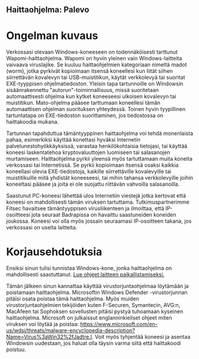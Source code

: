 ## Haittaohjelma: Palevo

# Ongelman kuvaus

Verkossasi olevaan Windows-koneeseen on todennäköisesti tarttunut Wapomi-haittaohjelma. Wapomi on hyvin yleinen vain Windows-laitteita vaivaava viruslajike. Se kuuluu haittaohjelmien kategoriaan nimeltä madot (worm), jotka pyrkivät kopioimaan itsensä koneellesi kun liität siihen siirrettävän kovalevyn tai USB-muistitikun, käytät verkkolevyä tai suoritat EXE-tyyppisen ohjelmatiedoston. Yleisin tapa tartunnoille on Windowsin sisäänrakennettu "autorun"-toiminnallisuus, missä suoritetaan automaattisesti ohjelma kun kytket koneeseesi ulkoisen kovalevyn tai muistitikun. Mato-ohjelma pääsee tarttumaan koneellesi tämän automaattisen ohjelman suorituksen yhteydessä. Toinen hyvin tyypillinen tartuntatapa on EXE-tiedoston suorittaminen, jos tiedostossa on haittakoodia mukana.

Tartunnan tapahduttua tämäntyyppinen haittaohjelma voi tehdä monenlaista pahaa, esimerkiksi käyttää konettasi hyväksi  Internetin palvelunestohyökkäyksissä, varastaa henkilökohtaisia tietojasi, tai käyttää koneesi laskentatehoa kryptovaluuttojen luomiseen tai salasanojen murtamiseen. Haittaohjelma pyrkii yleensä myös tartuttamaan muita koneita verkossasi tai Internetissä. Se pyrkii kopioimaan itsensä osaksi kaikkia koneellasi olevia EXE-tiedostoja, kaikille siirrettäville kovalevyille tai muistitikuille mitä yhdistät koneeseesi, tai mihin tahansa verkkolevyille joihin koneeltasi pääsee ja joita ei ole suojattu riittävän vahvoilla salasanoilla.

Saastunut PC-koneesi lähettää ulos Internetiin viestejä jotka kertovat että koneesi on mahdollisesti tämän viruksen tartuttama. Tutkimuspartnerimme Fitsec havaitsee tämäntyyppisen virusliikenteen ja ilmoittaa, että IP-osoitteesi jota seuraat Badrapissa on havaittu saastuneiden koneiden joukossa. Koneesi voi olla myös jossain seuraamasi IP-osoitteen takana, jos verkossasi on useita laitteita. 

# Korjausehdotuksia

Ensiksi sinun tulisi tunnistaa Windows-kone, jonka haittaohjelma on mahdollisesti saastuttanut. [Lue ohjeet laitteen paikallistamiseksi.](../locate.md)

Tämän jälkeen sinun kannattaa käyttää virustorjuntaohjelmaa löytämään ja poistamaan haittaohjelma. Microsoftin Windows Defender -virustorjunnan pitäisi osata poistaa tämä haittaohjelma. Myös muiden virustorjuntaohjelmien tekijöiden kuten F-Securen, Symantecin, AVG:n, MacAfeen tai Sophoksen sovellusten pitäisi pystyä tuhoamaan kyseinen haittaohjelma. Microsoft on julkaissut englanninkieliset ohjeet miten viruksen voi löytää ja poistaa: <https://www.microsoft.com/en-us/wdsi/threats/malware-encyclopedia-description?Name=Virus%3aWin32%2fJadtre.I>. Voit myös tyhjentää koneesi ja asentaa Windowsin uudestaan, jos haluat olla täysin varma siitä että haittakoodi poistuu.
